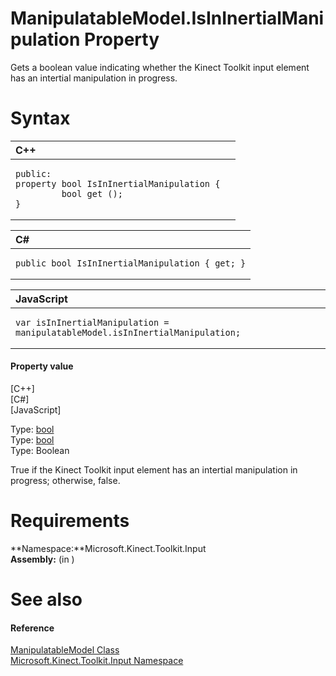 ManipulatableModel.IsInInertialManipulation Property  
====================================================  

Gets a boolean value indicating whether the Kinect Toolkit input element has an intertial manipulation in progress. <span id="syntaxSection"></span>

Syntax  
======  

<table>
<colgroup>
<col width="100%" />
</colgroup>
<thead>
<tr class="header">
<th align="left">C++</th>
</tr>
</thead>
<tbody>
<tr class="odd">
<td align="left"><pre><code>public:  
property bool IsInInertialManipulation {  
         bool get ();  
}</code></pre></td>
</tr>
</tbody>
</table>

<table>
<colgroup>
<col width="100%" />
</colgroup>
<thead>
<tr class="header">
<th align="left">C#</th>
</tr>
</thead>
<tbody>
<tr class="odd">
<td align="left"><pre><code>public bool IsInInertialManipulation { get; }</code></pre></td>
</tr>
</tbody>
</table>

<table>
<colgroup>
<col width="100%" />
</colgroup>
<thead>
<tr class="header">
<th align="left">JavaScript</th>
</tr>
</thead>
<tbody>
<tr class="odd">
<td align="left"><pre><code>var isInInertialManipulation = manipulatableModel.isInInertialManipulation;</code></pre></td>
</tr>
</tbody>
</table>

<span id="ID4ER"></span>
#### Property value  

[C++]   
 [C\#]   
 [JavaScript]   

Type: [bool](http://msdn.microsoft.com/en-us/library/hh755815.aspx)  
Type: [bool](http://msdn.microsoft.com/en-us/library/system.boolean.aspx)  
Type: Boolean  

True if the Kinect Toolkit input element has an intertial manipulation in progress; otherwise, false.  

<span id="requirements"></span>

Requirements  
============  

**Namespace:**Microsoft.Kinect.Toolkit.Input  
**Assembly:** (in )  

<span id="ID4E3"></span>

See also  
========  

<span id="ID4E5"></span>
#### Reference  

[ManipulatableModel Class](../../ManipulatableModel_Class.md)  
 [Microsoft.Kinect.Toolkit.Input Namespace](../../../Kinect.Toolkit.Input.md)  



<!--Please do not edit the data in the comment block below.-->
<!--
TOCTitle : IsInInertialManipulation Property
RLTitle : ManipulatableModel.IsInInertialManipulation Property
KeywordK : IsInInertialManipulation property
KeywordK : ManipulatableModel.IsInInertialManipulation property
KeywordF : Microsoft.Kinect.Toolkit.Input.ManipulatableModel.IsInInertialManipulation
KeywordF : ManipulatableModel.IsInInertialManipulation
KeywordF : IsInInertialManipulation
KeywordF : Microsoft.Kinect.Toolkit.Input.ManipulatableModel.IsInInertialManipulation
KeywordA : P:Microsoft.Kinect.Toolkit.Input.ManipulatableModel.IsInInertialManipulation
AssetID : P:Microsoft.Kinect.Toolkit.Input.ManipulatableModel.IsInInertialManipulation
Locale : en-us
CommunityContent : 1
APIType : Managed
APILocation : 
APIName : Microsoft.Kinect.Toolkit.Input.ManipulatableModel.IsInInertialManipulation
TargetOS : Windows
TopicType : kbSyntax
DevLang : VB
DevLang : CSharp
DevLang : JavaScript
DevLang : C++
DocSet : K4Wv2
ProjType : K4Wv2Proj
Technology : Kinect for Windows
Product : Kinect for Windows SDK v2
productversion : 20
-->
